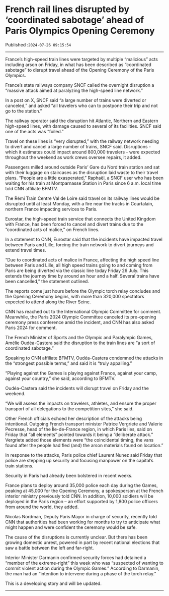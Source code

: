 # French rail lines disrupted by ‘coordinated sabotage’ ahead of Paris Olympics Opening Ceremony

Published :`2024-07-26 09:15:54`

---

France’s high-speed train lines were targeted by multiple “malicious” acts including arson on Friday, in what has been described as “coordinated sabotage” to disrupt travel ahead of the Opening Ceremony of the Paris Olympics.

France’s state railways company SNCF called the overnight disruption a “massive attack aimed at paralyzing the high-speed line network.”

In a post on X, SNCF said “a large number of trains were diverted or canceled,” and asked “all travelers who can to postpone their trip and not go to the station.”

The railway operator said the disruption hit Atlantic, Northern and Eastern high-speed lines, with damage caused to several of its facilities. SNCF said one of the acts was “foiled.”

Travel on these lines is “very disrupted,” with the railway network needing to divert and cancel a large number of trains, SNCF said. Disruptions - which it estimates could impact around 800,000 travelers - were expected throughout the weekend as work crews oversee repairs, it added.

Passengers milled around outside Paris’ Gare du Nord train station and sat with their luggage on staircases as the disruption laid waste to their travel plans. “People are a little exasperated,” Raphaël, a SNCF user who has been waiting for his train at Montparnasse Station in Paris since 6 a.m. local time told CNN affiliate BFMTV.

The Rémi Train Centre Val de Loire said travel on its railway lines would be disrupted until at least Monday, with a fire near the tracks in Courtalain, northern France impacting services to Paris.

Eurostar, the high-speed train service that connects the United Kingdom with France, has been forced to cancel and divert trains due to the “coordinated acts of malice,” on French lines.

In a statement to CNN, Eurostar said that the incidents have impacted travel between Paris and Lille, forcing the train network to divert journeys and extend travel times.

“Due to coordinated acts of malice in France, affecting the high speed line between Paris and Lille, all high speed trains going to and coming from Paris are being diverted via the classic line today Friday 26 July. This extends the journey time by around an hour and a half. Several trains have been cancelled,” the statement outlined.

The reports come just hours before the Olympic torch relay concludes and the Opening Ceremony begins, with more than 320,000 spectators expected to attend along the River Seine.

CNN has reached out to the International Olympic Committee for comment. Meanwhile, the Paris 2024 Olympic Committee canceled its pre-opening ceremony press conference amid the incident, and CNN has also asked Paris 2024 for comment.

The French Minister of Sports and the Olympic and Paralympic Games, Amélie Oudéa-Castera said the disruption to the train lines are “a sort of coordinated sabotage.”

Speaking to CNN affiliate BFMTV, Oudéa-Castera condemned the attacks in the “strongest possible terms,” and said it is “truly appalling.”

“Playing against the Games is playing against France, against your camp, against your country,” she said, according to BFMTV.

Oudéa-Castera said the incidents will disrupt travel on Friday and the weekend.

“We will assess the impacts on travelers, athletes, and ensure the proper transport of all delegations to the competition sites,” she said.

Other French officials echoed her description of the attacks being intentional. Outgoing French transport minister Patrice Vergriete and Valerie Pecresse, head of the Île-de-France region, in which Paris lies, said on Friday that “all elements” pointed towards it being a “deliberate attack.” Vergriete added those elements were “the coincidental timing, the vans found after the people had fled (and) the arson materials found on location.”

In response to the attacks, Paris police chief Laurent Nunez said Friday that police are stepping up security and focusing manpower on the capital’s train stations.

Security in Paris had already been bolstered in recent weeks.

France plans to deploy around 35,000 police each day during the Games, peaking at 45,000 for the Opening Ceremony, a spokesperson at the French interior ministry previously told CNN. In addition, 10,000 soldiers will be deployed in the Paris region – an effort supported by 1,800 police officers from around the world, they added.

Nicolas Nordman, Deputy Paris Mayor in charge of security, recently told CNN that authorities had been working for months to try to anticipate what might happen and were confident the ceremony would be safe.

The cause of the disruptions is currently unclear. But there has been growing domestic unrest, powered in part by recent national elections that saw a battle between the left and far-right.

Interior Minister Darmanin confirmed security forces had detained a “member of the extreme-right” this week who was “suspected of wanting to commit violent action during the Olympic Games.” According to Darmanin, the man had an “intention to intervene during a phase of the torch relay.”

This is a developing story and will be updated.

---

